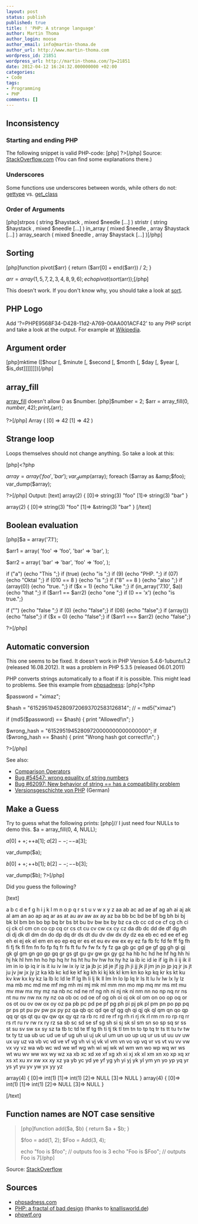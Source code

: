 ```yaml
---
layout: post
status: publish
published: true
title: ! 'PHP: A strange language'
author: Martin Thoma
author_login: moose
author_email: info@martin-thoma.de
author_url: http://www.martin-thoma.com
wordpress_id: 21851
wordpress_url: http://martin-thoma.com/?p=21851
date: 2012-04-12 16:24:32.000000000 +02:00
categories:
- Code
tags:
- Programming
- PHP
comments: []
---
```

<h2>Inconsistency</h2>
<h3>Starting and ending PHP</h3>
The following snippet is valid PHP-code:
[php]<?php 
    </script>
?>[/php]
Source: <a href="http://stackoverflow.com/q/13228306/562769">StackOverflow.com</a> (You can find some explanations there.)

<h3>Underscores</h3>
Some functions use underscores between words, while others do not:
<a href="http://php.net/gettype">gettype</a> vs. <a href="http://php.net/get_class">get_class</a>

<h3>Order of Arguments</h3>
[php]strpos ( string $haystack , mixed $needle [...] )
stristr ( string $haystack , mixed $needle [...] )
in_array ( mixed $needle , array $haystack [...] )
array_search ( mixed $needle , array $haystack [...] )[/php]

<h2>Sorting</h2>
[php]function pivot($arr) {
    return ($arr[0] + end($arr)) / 2;
}

$arr = array(1, 5, 7, 2, 3, 4, 8, 9, 6);
echo pivot(sort($arr));[/php]

This doesn't work. If you don't know why, you should take a look at <a href="http://php.net/manual/de/function.sort.php">sort</a>.

<h2>PHP Logo</h2>
Add '?=PHPE9568F34-D428-11d2-A769-00AA001ACF42' to any PHP script and take a look at the output. For example at <a href="http://en.wikipedia.org/wiki/Main_Page?=PHPE9568F34-D428-11d2-A769-00AA001ACF42">Wikipedia</a>.

<h2>Argument order</h2>
[php]mktime  ([$hour [, $minute [, $second [, $month  [, $day  [, $year  [, $is_dst]]]]]]])[/php]

<h2>array_fill</h2>
<a href="http://php.net/manual/en/function.array-fill.php">array_fill</a> doesn't allow 0 as $number.
[php]<?php

$number = 2;
$arr = array_fill(0, $number, 42);
print_r($arr);

?>[/php]
Array ( [0] => 42 [1] => 42 )

<h2>Strange loop</h2>
Loops themselves should not change anything. So take a look at this:

[php]<?php

$array = array('foo', 'bar');
var_dump($array);
foreach ($array as &amp;$foo);
var_dump($array);

?>[/php]
Output:
[text]
array(2) {
  [0]=> string(3) "foo"
  [1]=> string(3) "bar"
}

array(2) {
  [0]=>  string(3) "foo"
  [1]=> &amp;string(3) "bar"
}
[/text]

<h2>Boolean evaluation</h2>
[php]<?php

$a = array('7.1');

$arr1 = array(
  'foo' => 'foo',
  'bar' => 'bar',
);

$arr2 = array(
  'bar' => 'bar',
  'foo' => 'foo',
);

if ("a")  {echo "This ";}
if (true) {echo "is ";}
if (9)    {echo "PHP. ";}
if (07)   {echo "Oktal ";}
if (010 == 8 ) {echo "is ";}
if ("8" == 8 ) {echo "also ";}
if (array(0)) {echo "true. ";}
if ($x = 1)  {echo "Like ";}
if (in_array('7.10', $a)) {echo "that ";}
if ($arr1 == $arr2) {echo "one ";}
if (0 == 'x') {echo "is true.";}

if ("")      {echo "false ";}
if (0)       {echo "false";}
if (08)      {echo "false";}
if (array()) {echo "false";}
if ($x = 0)  {echo "false";}
if ($arr1 === $arr2) {echo "false";}

?>[/php]

<h2>Automatic conversion</h2>
<div class="info">This one seems to be fixed. It doesn't work in PHP Version 5.4.6-1ubuntu1.2 (released 16.08.2012). It was a problem in PHP 5.3.5 (released 06.01.2011)</div>

PHP converts strings automatically to a float if it is possible. This might lead to problems. See this example from <a href="http://phpsadness.com/sad/47">phpsadness</a>:
[php]<?php

$password = "ximaz";

$hash = "61529519452809720693702583126814"; // = md5("ximaz")

if (md5($password) == $hash) {
  print "Allowed!\n";
}

$wrong_hash = "61529519452809720000000000000000";
if ($wrong_hash == $hash) {
  print "Wrong hash got correct!\n";
}

?>[/php]

See also:
<ul>
  <li><a href="http://php.net/language.operators.comparison">Comparison Operators</a></li>
  <li><a href="https://bugs.php.net/bug.php?id=54547">Bug #54547: wrong equality of string numbers</a></li>
  <li><a href="https://bugs.php.net/bug.php?id=62097">Bug #62097: New behavior of string == has a compatibility problem</a></li>
  <li><a href="http://de.wikipedia.org/wiki/Versionsgeschichte_von_PHP">Versionsgeschichte von PHP</a> (German)</li>
</ul>

<h2>Make a Guess</h2>
Try to guess what the following prints:
[php]<?php
for ($i = 'a'; $i <= 'z'; ++$i) echo "$i ";
 
// I just need four NULLs to demo this.
$a = array_fill(0, 4, NULL);
 
$a[0]++;
++$a[1];
$a[2]--;
--$a[3];
 
var_dump($a);

$b[0]++;
++$b[1];
$b[2]--;
--$b[3];
 
var_dump($b);
?>[/php]

Did you guess the following?

[text]

a b c d e f g h i j k l m n o p q r s t u v w x y z aa ab ac ad ae af ag ah ai aj ak al am an ao ap aq ar as at au av aw ax ay az ba bb bc bd be bf bg bh bi bj bk bl bm bn bo bp bq br bs bt bu bv bw bx by bz ca cb cc cd ce cf cg ch ci cj ck cl cm cn co cp cq cr cs ct cu cv cw cx cy cz da db dc dd de df dg dh di dj dk dl dm dn do dp dq dr ds dt du dv dw dx dy dz ea eb ec ed ee ef eg eh ei ej ek el em en eo ep eq er es et eu ev ew ex ey ez fa fb fc fd fe ff fg fh fi fj fk fl fm fn fo fp fq fr fs ft fu fv fw fx fy fz ga gb gc gd ge gf gg gh gi gj gk gl gm gn go gp gq gr gs gt gu gv gw gx gy gz ha hb hc hd he hf hg hh hi hj hk hl hm hn ho hp hq hr hs ht hu hv hw hx hy hz ia ib ic id ie if ig ih ii ij ik il im in io ip iq ir is it iu iv iw ix iy iz ja jb jc jd je jf jg jh ji jj jk jl jm jn jo jp jq jr js jt ju jv jw jx jy jz ka kb kc kd ke kf kg kh ki kj kk kl km kn ko kp kq kr ks kt ku kv kw kx ky kz la lb lc ld le lf lg lh li lj lk ll lm ln lo lp lq lr ls lt lu lv lw lx ly lz ma mb mc md me mf mg mh mi mj mk ml mm mn mo mp mq mr ms mt mu mv mw mx my mz na nb nc nd ne nf ng nh ni nj nk nl nm nn no np nq nr ns nt nu nv nw nx ny nz oa ob oc od oe of og oh oi oj ok ol om on oo op oq or os ot ou ov ow ox oy oz pa pb pc pd pe pf pg ph pi pj pk pl pm pn po pp pq pr ps pt pu pv pw px py pz qa qb qc qd qe qf qg qh qi qj qk ql qm qn qo qp qq qr qs qt qu qv qw qx qy qz ra rb rc rd re rf rg rh ri rj rk rl rm rn ro rp rq rr rs rt ru rv rw rx ry rz sa sb sc sd se sf sg sh si sj sk sl sm sn so sp sq sr ss st su sv sw sx sy sz ta tb tc td te tf tg th ti tj tk tl tm tn to tp tq tr ts tt tu tv tw tx ty tz ua ub uc ud ue uf ug uh ui uj uk ul um un uo up uq ur us ut uu uv uw ux uy uz va vb vc vd ve vf vg vh vi vj vk vl vm vn vo vp vq vr vs vt vu vv vw vx vy vz wa wb wc wd we wf wg wh wi wj wk wl wm wn wo wp wq wr ws wt wu wv ww wx wy wz xa xb xc xd xe xf xg xh xi xj xk xl xm xn xo xp xq xr xs xt xu xv xw xx xy xz ya yb yc yd ye yf yg yh yi yj yk yl ym yn yo yp yq yr ys yt yu yv yw yx yy yz 

array(4) {
  [0]=> int(1)
  [1]=> int(1)
  [2]=> NULL
  [3]=> NULL
}
array(4) {
  [0]=> int(1)
  [1]=> int(1)
  [2]=> NULL
  [3]=> NULL
}

[/text]

<h2>Function names are NOT case sensitive</h2>

<blockquote>[php]function add($a, $b)
{
    return $a + $b;
}

$foo = add(1, 2);
$Foo = Add(3, 4);

echo "foo is $foo"; // outputs foo is 3
echo "Foo is $Foo"; // outputs Foo is 7[/php]</blockquote>
Source: <a href="http://stackoverflow.com/a/2006635/562769">StackOverflow</a>


<h2>Sources</h2>
<ul>
  <li><a href="http://phpsadness.com/">phpsadness.com</a></li>
  <li><a href="http://me.veekun.com/blog/2012/04/09/php-a-fractal-of-bad-design/">PHP: a fractal of bad design</a> (thanks to <a href="http://www.knallisworld.de/blog/2012/04/11/herrlicher-php-rant/">knallisworld.de</a>)</li>
  <li><a href="http://www.phpwtf.org/">phpwtf.org</a></li>
</ul>
